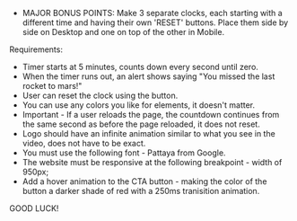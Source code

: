 


- MAJOR BONUS POINTS: Make 3 separate clocks, each starting with a different time and having their own 'RESET' buttons. Place them side by side on Desktop and one on top of the other in Mobile.

Requirements: 
- Timer starts at 5 minutes, counts down every second until zero.
- When the timer runs out, an alert shows saying "You missed the last rocket to mars!"
- User can reset the clock using the button.
- You can use any colors you like for elements, it doesn't matter.
- Important - If a user reloads the page, the countdown continues from the same second as before the page reloaded, it does not reset.
- Logo should have an infinite animation similar to what you see in the video, does not have to be exact.
- You must use the following font - Pattaya from Google.
- The website must be responsive at the following breakpoint - width of 950px;
- Add a hover animation to the CTA button - making the color of the button a darker shade of red with a 250ms tranisition animation.


GOOD LUCK!